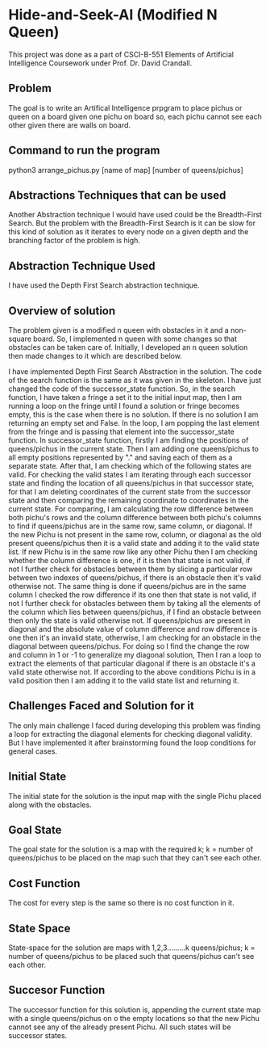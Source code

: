 # Hide-and-Seek-AI (Modified N Queen) #

This project was done as a part of CSCI-B-551 Elements of Artificial Intelligence Coursework under Prof. Dr. David Crandall.

## Problem ##

The goal is to write an Artifical Intelligence prpgram to place pichus or queen on a board given one pichu on board so, each pichu cannot see each other given there are walls on board.

## Command to run the program ##

python3 arrange_pichus.py [name of map] [number of queens/pichus]

## Abstractions Techniques that can be used ##

Another Abstraction technique I would have used could be the Breadth-First Search. But the problem with the Breadth-First Search is it can be slow for this kind of solution as it iterates to every node on a given depth and the branching factor of the problem is high.

## Abstraction Technique Used ##
I have used the Depth First Search abstraction technique.

## Overview of solution ##
The problem given is a modified n queen with obstacles in it and a non-square board. So, I implemented n queen with some changes so that obstacles can be taken care of. Initially, I developed an n queen solution then made changes to it which are described below.

I have implemented Depth First Search Abstraction in the solution. The code of the search function is the same as it was given in the skeleton. I have just changed the code of the successor_state function. So, in the search function, I have taken a fringe a set it to the initial input map, then I am running a loop on the fringe until I found a solution or fringe becomes empty, this is the case when there is no solution. If there is no solution I am returning an empty set and False. In the loop, I am popping the last element from the fringe and is passing that element into the successor_state function. In successor_state function, firstly I am finding the positions of queens/pichus in the current state. Then I am adding one queens/pichus to all empty positions represented by "." and saving each of them as a separate state. After that, I am checking which of the following states are valid. For checking the valid states I am iterating through each successor state and finding the location of all queens/pichus in that successor state, for that I am deleting coordinates of the current state from the successor state and then comparing the remaining coordinate to coordinates in the current state. For comparing, I am calculating the row difference between both pichu's rows and the column difference between both pichu's columns to find if queens/pichus are in the same row, same column, or diagonal. If the new Pichu is not present in the same row, column, or diagonal as the old present queens/pichus then it is a valid state and adding it to the valid state list. If new Pichu is in the same row like any other Pichu then I am checking whether the column difference is one, if it is then that state is not valid, if not I further check for obstacles between them by slicing a particular row between two indexes of queens/pichus, if there is an obstacle then it's valid otherwise not. The same thing is done if queens/pichus are in the same column I checked the row difference if its one then that state is not valid, if not I further check for obstacles between them by taking all the elements of the column which lies between queens/pichus, if I find an obstacle between then only the state is valid otherwise not. If queens/pichus are present in diagonal and the absolute value of column difference and row difference is one then it's an invalid state, otherwise, I am checking for an obstacle in the diagonal between queens/pichus. For doing so I find the change the row and column in 1 or -1 to generalize my diagonal solution, Then I ran a loop to extract the elements of that particular diagonal if there is an obstacle it's a valid state otherwise not. If according to the above conditions Pichu is in a valid position then I am adding it to the valid state list and returning it.

## Challenges Faced and Solution for it ##
The only main challenge I faced during developing this problem was finding a loop for extracting the diagonal elements for checking diagonal validity. But I have implemented it after brainstorming found the loop conditions for general cases.

## Initial State ##

The initial state for the solution is the input map with the single Pichu placed along with the obstacles.

## Goal State ##
The goal state for the solution is a map with the required k; k = number of queens/pichus to be placed on the map such that they can't see each other.

## Cost Function ##
The cost for every step is the same so there is no cost function in it.

## State Space ##
State-space for the solution are maps with 1,2,3.........k queens/pichus; k = number of queens/pichus to be placed such that queens/pichus can't see each other.

## Succesor Function ##
The successor function for this solution is, appending the current state map with a single queens/pichus on o the empty locations so that the new Pichu cannot see any of the already present Pichu. All such states will be successor states. 

